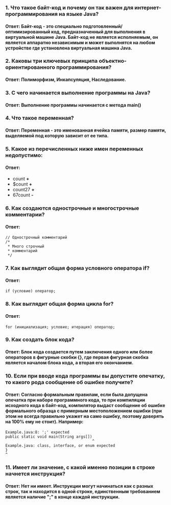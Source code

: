 ### 1. Что такое байт-код и почему он так важен для интернет-программирования на языке Java?
#### **Ответ:** Байт-код - это специально подготовленный/оптимизированный код, предназначенный для выполнения в виртуальной машине Java. Байт-код не является исполняемым, он является аппаратно независимым и может выполнятся на любом устройстве где установлена виртуальная машина Java.

### 2. Каковы три ключевых принципа объектно-ориентированного программирования?
#### **Ответ:** Полиморфизм, Инкапсуляция, Наследование.

### 3. С чего начинается выполнение программы на Java?
#### **Ответ:** Выполнение программы начинается с метода main()

### 4. Что такое переменная?
#### **Ответ:** Переменная - это именованная ячейка памяти, размер памяти, выделяемой под которую зависит от ее типа.

### 5. Какое из перечисленных ниже имен переменных недопустимо:
#### **Ответ:**
* count **+**
* $count **+**
* count27 **+**
* 67count **-**

### 6. Как создаются однострочные и многострочные комментарии?
#### **Ответ:**
    // Однострочный комментарий
    /*
     * Много строчный
     * комментарий
     */

### 7. Как выглядит общая форма условного оператора if?
#### **Ответ:**
    if (условие) оператор;

### 8. Как выглядит общая форма цикла for?
#### **Ответ:**
    for (инициализация; условие; итерация) оператор;

### 9. Как создать блок кода?
#### **Ответ:** Блок кода создается путем заключения одного или более операторов в фигурные скобки {}, где первая фигурная скобка является началом блока кода, а вторая его окончанием.

### 10. Если при вводе кода программы вы допустите опечатку, то какого рода сообщение об ошибке получите?
#### **Ответ:** Согласно формальным правилам, если была допущена опечатка при наборе программного кода, то при компиляции исходного кода в байт-код, компилятор выдаст сообщение об ошибке формального образца с примерным местоположением ошибки (при этом не всегда правильно укажет на само ошибку, поэтому доверять на 100% ему не стоит). Например:

    Example.java:8: ';' expected
    public static void main(String args[])
										  ^
    Example.java: class, interface, or enum expected
    }
    ^

### 11. Имеет ли значение, с какой именно позиции в строке начнется инструкция?
#### **Ответ:** Нет ни имеет. Инструкции могут начинаться как с разных строк, так и находится в одной строке, единственным требованием является наличие ";" в конце каждой инструкции.